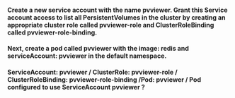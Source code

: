 #### Create a new service account with the name pvviewer. Grant this Service account access to list all PersistentVolumes in the cluster by creating an appropriate cluster role called pvviewer-role and ClusterRoleBinding called pvviewer-role-binding.
#### Next, create a pod called pvviewer with the image: redis and serviceAccount: pvviewer in the default namespace.

#### ServiceAccount: pvviewer /  ClusterRole: pvviewer-role / ClusterRoleBinding: pvviewer-role-binding /Pod: pvviewer / Pod configured to use ServiceAccount pvviewer ?
